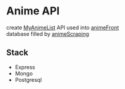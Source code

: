 # Anime API

create [MyAnimeList](https://myanimelist.net/) API used into [animeFront](https://github.com/yatoogamii/animeFront)  
database filled by [animeScraping](https://github.com/yatoogamii/animeScraping)

## Stack

- Express
- Mongo
- Postgresql
